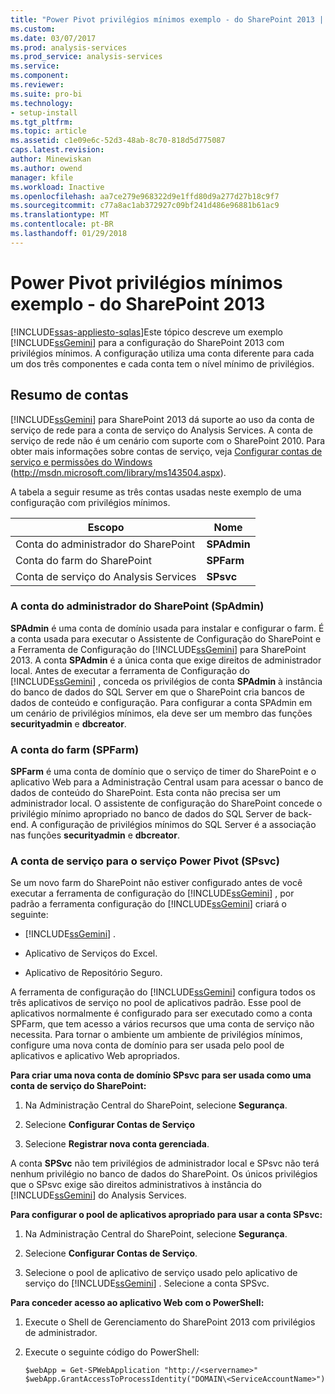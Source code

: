 ```yaml
---
title: "Power Pivot privilégios mínimos exemplo - do SharePoint 2013 | Microsoft Docs"
ms.custom: 
ms.date: 03/07/2017
ms.prod: analysis-services
ms.prod_service: analysis-services
ms.service: 
ms.component: 
ms.reviewer: 
ms.suite: pro-bi
ms.technology:
- setup-install
ms.tgt_pltfrm: 
ms.topic: article
ms.assetid: c1e09e6c-52d3-48ab-8c70-818d5d775087
caps.latest.revision: 
author: Minewiskan
ms.author: owend
manager: kfile
ms.workload: Inactive
ms.openlocfilehash: aa7ce279e968322d9e1ffd80d9a277d27b18c9f7
ms.sourcegitcommit: c77a8ac1ab372927c09bf241d486e96881b61ac9
ms.translationtype: MT
ms.contentlocale: pt-BR
ms.lasthandoff: 01/29/2018
---
```

# <a name="power-pivot-minimum-privilege-example---sharepoint-2013"></a>Power Pivot privilégios mínimos exemplo - do SharePoint 2013
[!INCLUDE[ssas-appliesto-sqlas](../../../includes/ssas-appliesto-sqlas.md)]Este tópico descreve um exemplo [!INCLUDE[ssGemini](../../../includes/ssgemini-md.md)] para a configuração do SharePoint 2013 com privilégios mínimos. A configuração utiliza uma conta diferente para cada um dos três componentes e cada conta tem o nível mínimo de privilégios.  
  
## <a name="summary-of-accounts"></a>Resumo de contas  
 [!INCLUDE[ssGemini](../../../includes/ssgemini-md.md)] para SharePoint 2013 dá suporte ao uso da conta de serviço de rede para a conta de serviço do Analysis Services. A conta de serviço de rede não é um cenário com suporte com o SharePoint 2010. Para obter mais informações sobre contas de serviço, veja [Configurar contas de serviço e permissões do Windows](http://msdn.microsoft.com/library/ms143504.aspx) (http://msdn.microsoft.com/library/ms143504.aspx).  
  
 A tabela a seguir resume as três contas usadas neste exemplo de uma configuração com privilégios mínimos.  
  
|Escopo|Nome|  
|-----------|----------|  
|Conta do administrador do SharePoint|**SPAdmin**|  
|Conta do farm do SharePoint|**SPFarm**|  
|Conta de serviço do Analysis Services|**SPsvc**|  
  
### <a name="the-sharepoint-administrator-account-spadmin"></a>A conta do administrador do SharePoint (SpAdmin)  
 **SPAdmin** é uma conta de domínio usada para instalar e configurar o farm. É a conta usada para executar o Assistente de Configuração do SharePoint e a Ferramenta de Configuração do [!INCLUDE[ssGemini](../../../includes/ssgemini-md.md)] para SharePoint 2013. A conta **SPAdmin** é a única conta que exige direitos de administrador local. Antes de executar a ferramenta de Configuração do [!INCLUDE[ssGemini](../../../includes/ssgemini-md.md)] , conceda os privilégios de conta **SPAdmin** à instância do banco de dados do SQL Server em que o SharePoint cria bancos de dados de conteúdo e configuração. Para configurar a conta SPAdmin em um cenário de privilégios mínimos, ela deve ser um membro das funções **securityadmin** e **dbcreator**.  
  
### <a name="the-farm-account-spfarm"></a>A conta do farm (SPFarm)  
 **SPFarm** é uma conta de domínio que o serviço de timer do SharePoint e o aplicativo Web para a Administração Central usam para acessar o banco de dados de conteúdo do SharePoint. Esta conta não precisa ser um administrador local. O assistente de configuração do SharePoint concede o privilégio mínimo apropriado no banco de dados do SQL Server de back-end. A configuração de privilégios mínimos do SQL Server é a associação nas funções **securityadmin** e **dbcreator**.  
  
### <a name="the-service-account-for-power-pivot-service-spsvc"></a>A conta de serviço para o serviço Power Pivot (SPsvc)  
 Se um novo farm do SharePoint não estiver configurado antes de você executar a ferramenta de configuração do [!INCLUDE[ssGemini](../../../includes/ssgemini-md.md)] , por padrão a ferramenta configuração do [!INCLUDE[ssGemini](../../../includes/ssgemini-md.md)] criará o seguinte:  
  
-   [!INCLUDE[ssGemini](../../../includes/ssgemini-md.md)] .  
  
-   Aplicativo de Serviços do Excel.  
  
-   Aplicativo de Repositório Seguro.  
  
 A ferramenta de configuração do [!INCLUDE[ssGemini](../../../includes/ssgemini-md.md)] configura todos os três aplicativos de serviço no pool de aplicativos padrão. Esse pool de aplicativos normalmente é configurado para ser executado como a conta SPFarm, que tem acesso a vários recursos que uma conta de serviço não necessita. Para tornar o ambiente um ambiente de privilégios mínimos, configure uma nova conta de domínio para ser usada pelo pool de aplicativos e aplicativo Web apropriados.  
  
 **Para criar uma nova conta de domínio SPsvc para ser usada como uma conta de serviço do SharePoint:**  
  
1.  Na Administração Central do SharePoint, selecione **Segurança**.  
  
2.  Selecione **Configurar Contas de Serviço**  
  
3.  Selecione **Registrar nova conta gerenciada**.  
  
 A conta **SPSvc** não tem privilégios de administrador local e SPsvc não terá nenhum privilégio no banco de dados do SharePoint. Os únicos privilégios que o SPsvc exige são direitos administrativos à instância do [!INCLUDE[ssGemini](../../../includes/ssgemini-md.md)] do Analysis Services.  
  
 **Para configurar o pool de aplicativos apropriado para usar a conta SPsvc:**  
  
1.  Na Administração Central do SharePoint, selecione **Segurança**.  
  
2.  Selecione **Configurar Contas de Serviço**.  
  
3.  Selecione o pool de aplicativo de serviço usado pelo aplicativo de serviço do [!INCLUDE[ssGemini](../../../includes/ssgemini-md.md)] . Selecione a conta SPSvc.  
  
 **Para conceder acesso ao aplicativo Web com o PowerShell:**  
  
1.  Execute o Shell de Gerenciamento do SharePoint 2013 com privilégios de administrador.  
  
2.  Execute o seguinte código do PowerShell:  
  
    ```  
    $webApp = Get-SPWebApplication "http://<servername>"  
    $webApp.GrantAccessToProcessIdentity("DOMAIN\<ServiceAccountName>")  
  
    ```  
  
  
